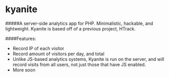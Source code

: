 kyanite
=======

#####A server-side analytics app for PHP. Minimalistic, hackable, and lightweight. Kyanite is based off of a previous project, HTrack. 

####Features:

 - Record IP of each visitor
 - Record amount of visitors per day, and total
 - Unlike JS-based analytics systems, Kyanite is run on the server, and will record visits from all users, not just those that have JS enabled.
 - More soon
